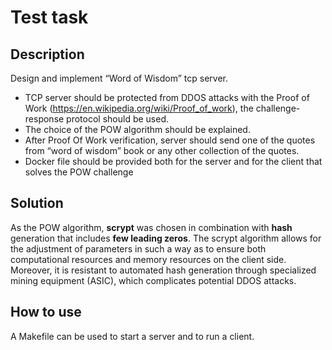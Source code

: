 # Test task

## Description

Design and implement “Word of Wisdom” tcp server.

- TCP server should be protected from DDOS attacks with the Proof of Work (https://en.wikipedia.org/wiki/Proof_of_work), the challenge-response protocol should be used.
- The choice of the POW algorithm should be explained. 
- After Proof Of Work verification, server should send one of the quotes from “word of wisdom” book or any other collection of the quotes. 
- Docker file should be provided both for the server and for the client that solves the POW challenge

## Solution

As the POW algorithm, **scrypt** was chosen in combination with **hash** generation that includes **few leading zeros**. The scrypt algorithm allows for the adjustment of parameters in such a way as to ensure both computational resources and memory resources on the client side. Moreover, it is resistant to automated hash generation through specialized mining equipment (ASIC), which complicates potential DDOS attacks.

## How to use
A Makefile can be used to start a server and to run a client.